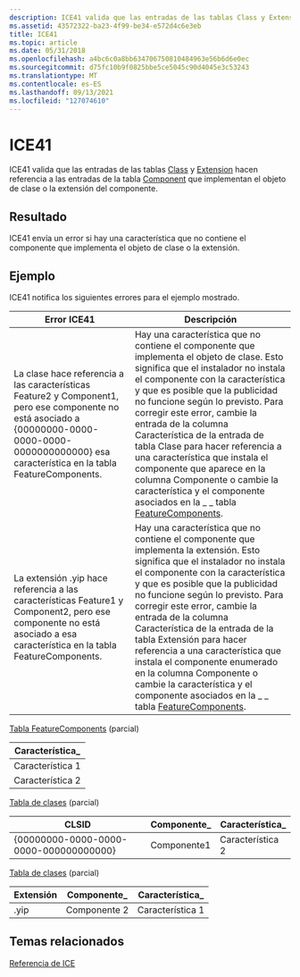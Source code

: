 ```yaml
---
description: ICE41 valida que las entradas de las tablas Class y Extension hacen referencia a las entradas de la tabla Component que implementan el objeto de clase o la extensión del componente.
ms.assetid: 43572322-ba23-4f99-be34-e572d4c6e3eb
title: ICE41
ms.topic: article
ms.date: 05/31/2018
ms.openlocfilehash: a4bc6c0a8bb634706750810484963e56b6d6e0ec
ms.sourcegitcommit: d75fc10b9f0825bbe5ce5045c90d4045e3c53243
ms.translationtype: MT
ms.contentlocale: es-ES
ms.lasthandoff: 09/13/2021
ms.locfileid: "127074610"
---
```

# <a name="ice41"></a>ICE41

ICE41 valida que las entradas de las tablas [Class](class-table.md) y [Extension](extension-table.md) hacen referencia a las entradas de la tabla [Component](component-table.md) que implementan el objeto de clase o la extensión del componente.

## <a name="result"></a>Resultado

ICE41 envía un error si hay una característica que no contiene el componente que implementa el objeto de clase o la extensión.

## <a name="example"></a>Ejemplo

ICE41 notifica los siguientes errores para el ejemplo mostrado.



| Error ICE41                                                                                                                                                                                    | Descripción                                                                                                                                                                                                                                                                                                                                                                                                                                                                                                                                  |
|------------------------------------------------------------------------------------------------------------------------------------------------------------------------------------------------|----------------------------------------------------------------------------------------------------------------------------------------------------------------------------------------------------------------------------------------------------------------------------------------------------------------------------------------------------------------------------------------------------------------------------------------------------------------------------------------------------------------------------------------------|
| La clase hace referencia a las características Feature2 y Component1, pero ese componente no está asociado a {00000000-0000-0000-0000-0000000000000} esa característica en la tabla FeatureComponents. | Hay una característica que no contiene el componente que implementa el objeto de clase. Esto significa que el instalador no instala el componente con la característica y que es posible que la publicidad no funcione según lo previsto. Para corregir este error, cambie la entrada de la columna Característica de la entrada de tabla Clase para hacer referencia a una característica que instala el componente que aparece en la columna Componente o cambie la característica y el componente asociados en la \_ [](class-table.md) \_ tabla [FeatureComponents](featurecomponents-table.md).<br/>          |
| La extensión .yip hace referencia a las características Feature1 y Component2, pero ese componente no está asociado a esa característica en la tabla FeatureComponents.                                | Hay una característica que no contiene el componente que implementa la extensión. Esto significa que el instalador no instala el componente con la característica y que es posible que la publicidad no funcione según lo previsto. Para corregir este error, cambie la entrada de la columna Característica de la entrada de la tabla Extensión para hacer referencia a una característica que instala el componente enumerado en la columna Componente o cambie la característica y el componente asociados en la \_ [](extension-table.md) \_ tabla [FeatureComponents](featurecomponents-table.md).<br/> |



 

[Tabla FeatureComponents](featurecomponents-table.md) (parcial)



| Característica\_ |
|-----------|
| Característica 1  |
| Característica 2  |



 

[Tabla de clases](class-table.md) (parcial)



| CLSID                                  | Componente\_ | Característica\_ |
|----------------------------------------|-------------|-----------|
| {00000000-0000-0000-0000-000000000000} | Componente1  | Característica 2  |



 

[Tabla de clases](class-table.md) (parcial)



| Extensión | Componente\_ | Característica\_ |
|-----------|-------------|-----------|
| .yip      | Componente 2  | Característica 1  |



 

## <a name="related-topics"></a>Temas relacionados

<dl> <dt>

[Referencia de ICE](ice-reference.md)
</dt> </dl>

 

 




